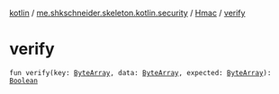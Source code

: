 [kotlin](../../index.md) / [me.shkschneider.skeleton.kotlin.security](../index.md) / [Hmac](index.md) / [verify](./verify.md)

# verify

`fun verify(key: `[`ByteArray`](https://kotlinlang.org/api/latest/jvm/stdlib/kotlin/-byte-array/index.html)`, data: `[`ByteArray`](https://kotlinlang.org/api/latest/jvm/stdlib/kotlin/-byte-array/index.html)`, expected: `[`ByteArray`](https://kotlinlang.org/api/latest/jvm/stdlib/kotlin/-byte-array/index.html)`): `[`Boolean`](https://kotlinlang.org/api/latest/jvm/stdlib/kotlin/-boolean/index.html)
